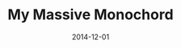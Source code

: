 ---
layout: post
title: "My Massive Monochord"
description: residency at the Penthouse with David Birchall
location: Penthouse, Manchester
date: 2014-12-01
categories: project
with: David Birchall, Mio Ebisu
link: https://vimeo.com/110425176
img: /monochord.jpg
---